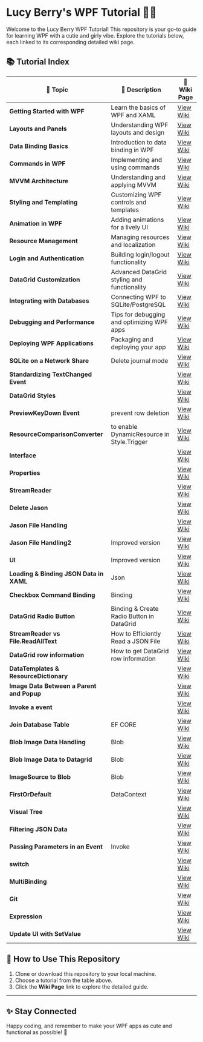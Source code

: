 # Lucy Berry's WPF Tutorial 🍒✨

Welcome to the Lucy Berry WPF Tutorial! This repository is your go-to guide for learning WPF with a cutie and girly vibe. Explore the tutorials below, each linked to its corresponding detailed wiki page.

## 📚 Tutorial Index

| 🌟 Topic                              | 📖 Description                              | 🔗 Wiki Page                                                   |
|---------------------------------------|---------------------------------------------|---------------------------------------------------------------|
| **Getting Started with WPF**         | Learn the basics of WPF and XAML            | [View Wiki](https://github.com/lucyberryhub/WPF-Tutorial/wiki/Getting-Started) |
| **Layouts and Panels**               | Understanding WPF layouts and design        | [View Wiki](https://github.com/lucyberryhub/WPF-Tutorial/wiki/Layouts-and-Panels) |
| **Data Binding Basics**              | Introduction to data binding in WPF         | [View Wiki](https://github.com/lucyberryhub/WPF-Tutorial/wiki/Data-Binding-Basics) |
| **Commands in WPF**                  | Implementing and using commands             | [View Wiki](https://github.com/lucyberryhub/WPF-Tutorial/wiki/Commands-in-WPF) |
| **MVVM Architecture**                | Understanding and applying MVVM             | [View Wiki](https://github.com/lucyberryhub/WPF-Tutorial/wiki/MVVM-Architecture) |
| **Styling and Templating**           | Customizing WPF controls and templates      | [View Wiki](https://github.com/lucyberryhub/WPF-Tutorial/wiki/Styling-and-Templating) |
| **Animation in WPF**                 | Adding animations for a lively UI           | [View Wiki](https://github.com/lucyberryhub/WPF-Tutorial/wiki/Animation-in-WPF) |
| **Resource Management**              | Managing resources and localization         | [View Wiki](https://github.com/lucyberryhub/WPF-Tutorial/wiki/Resource-Management) |
| **Login and Authentication**         | Building login/logout functionality         | [View Wiki](https://github.com/lucyberryhub/WPF-Tutorial/wiki/Login-and-Authentication) |
| **DataGrid Customization**           | Advanced DataGrid styling and functionality | [View Wiki](https://github.com/lucyberryhub/WPF-Tutorial/wiki/DataGrid-Customization) |
| **Integrating with Databases**       | Connecting WPF to SQLite/PostgreSQL         | [View Wiki](https://github.com/lucyberryhub/WPF-Tutorial/wiki/Database-Integration) |
| **Debugging and Performance**        | Tips for debugging and optimizing WPF apps  | [View Wiki](https://github.com/lucyberryhub/WPF-Tutorial/wiki/Debugging-and-Performance) |
| **Deploying WPF Applications**       | Packaging and deploying your app            | [View Wiki](https://github.com/lucyberryhub/WPF-Tutorial/wiki/Deploying-WPF-Applications) |
| **SQLite on a Network Share**       | Delete journal mode | [View Wiki](https://github.com/lucyberryhub/WPF-Tutorial/wiki/SQLite-on-Network-Share) |
| **Standardizing TextChanged Event**       |  | [View Wiki](https://github.com/lucyberryhub/WPF-Tutorial/wiki/Standardizing-TextChanged-Event) |
| **DataGrid Styles**  |  | [View Wiki](https://github.com/lucyberryhub/WPF-Tutorial/wiki/DataGrid-Styles) |
| **PreviewKeyDown Event**   | prevent row deletion | [View Wiki](https://github.com/lucyberryhub/WPF-Tutorial/wiki/PreviewKeyDown-Event) |
| **ResourceComparisonConverter**   | to enable DynamicResource in Style.Trigger| [View Wiki](https://github.com/lucyberryhub/WPF-Tutorial/wiki/ResourceComparisonConverter) |
| **Interface**   | | [View Wiki](https://github.com/lucyberryhub/WPF-Tutorial/wiki/Interface) |
| **Properties**   | | [View Wiki](https://github.com/lucyberryhub/WPF-Tutorial/wiki/Properties) |
| **StreamReader**   | | [View Wiki](https://github.com/lucyberryhub/WPF-Tutorial/wiki/StreamReader) |
| **Delete Jason**   | | [View Wiki](https://github.com/lucyberryhub/WPF-Tutorial/wiki/DeleteJson) |
| **Jason File Handling**   | | [View Wiki](https://github.com/lucyberryhub/WPF-Tutorial/wiki/HandlingJson) |
| **Jason File Handling2**   |  Improved version| [View Wiki](https://github.com/lucyberryhub/WPF-Tutorial/wiki/HandlingJson2) |
| **UI**   |  Improved version| [View Wiki](https://github.com/lucyberryhub/WPF-Tutorial/wiki/UI) |
| **Loading & Binding JSON Data in XAML**   | Json | [View Wiki](https://github.com/lucyberryhub/WPF-Tutorial/wiki/Loading_Binding_Json) |
| **Checkbox Command Binding**   | Binding | [View Wiki](https://github.com/lucyberryhub/WPF-Tutorial/wiki/Checkbox_Command_Binding) |
| **DataGrid Radio Button**   | Binding & Create Radio Button in DataGrid | [View Wiki](https://github.com/lucyberryhub/WPF-Tutorial/wiki/RadioButton_DataGrid_Binding) |
| **StreamReader vs File.ReadAllText**   | How to Efficiently Read a JSON File | [View Wiki](https://github.com/lucyberryhub/WPF-Tutorial/wiki/StreamReader_File.ReadAllText) |
| **DataGrid row information**   | How to get DataGrid row information | [View Wiki](https://github.com/lucyberryhub/WPF-Tutorial/wiki/Get_DataGrid_Cell) |
| **DataTemplates & ResourceDictionary**   |  | [View Wiki](https://github.com/lucyberryhub/WPF-Tutorial/wiki/DataTemplates_ResourceDictionary) |
| **Image Data Between a Parent and Popup**   |  | [View Wiki](https://github.com/lucyberryhub/WPF-Tutorial/wiki/Popup_data_handling) |
| **Invoke a event**   |  | [View Wiki](https://github.com/lucyberryhub/WPF-Tutorial/wiki/Invoke_event) |
| **Join Database Table**   | EF CORE | [View Wiki](https://github.com/lucyberryhub/WPF-Tutorial/wiki/Join_DB_Table) |
| **Blob Image Data Handling**   | Blob | [View Wiki](https://github.com/lucyberryhub/WPF-Tutorial/wiki/Handling_Blob_Data) |
| **Blob Image Data to Datagrid**   | Blob | [View Wiki](https://github.com/lucyberryhub/WPF-Tutorial/wiki/Blob_Datagrid) |
| **ImageSource to Blob**   | Blob | [View Wiki](https://github.com/lucyberryhub/WPF-Tutorial/wiki/ImageSourceBlob) |
| **FirstOrDefault**   | DataContext | [View Wiki](https://github.com/lucyberryhub/WPF-Tutorial/wiki/FirstOrDefault) |
| **Visual Tree**   |  | [View Wiki](https://github.com/lucyberryhub/WPF-Tutorial/wiki/VisualTree) |
| **Filtering JSON Data**   |  | [View Wiki](https://github.com/lucyberryhub/WPF-Tutorial/wiki/FilteringJSONData) |
| **Passing Parameters in an Event**   |Invoke  | [View Wiki](https://github.com/lucyberryhub/WPF-Tutorial/wiki/PassingParametersInEvent) |
| **switch**   | | [View Wiki](https://github.com/lucyberryhub/WPF-Tutorial/wiki/switch) |
| **MultiBinding**   | | [View Wiki](https://github.com/lucyberryhub/WPF-Tutorial/wiki/MultiBinding) |
| **Git**   | | [View Wiki](https://github.com/lucyberryhub/WPF-Tutorial/wiki/Git) |
| **Expression**   | | [View Wiki](https://github.com/lucyberryhub/WPF-Tutorial/wiki/Expression) |
| **Update UI with SetValue**   | | [View Wiki](https://github.com/lucyberryhub/WPF-Tutorial/wiki/SetValue) |



## 🍒 How to Use This Repository

1. Clone or download this repository to your local machine.
2. Choose a tutorial from the table above.
3. Click the **Wiki Page** link to explore the detailed guide.

---

## ✨ Stay Connected

Happy coding, and remember to make your WPF apps as cute and functional as possible! 🍓
